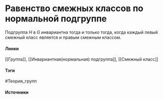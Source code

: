 # Равенство смежных классов по нормальной подгруппе
Подгруппа $H$ в $G$ инвариантна тогда и только тогда, когда каждый левый смежный класс является и правым смежным классом.

#### Линки
 [[Группа]], 
 [[Инвариантная(нормальная) подгруппа]], 
 [[Смежный класс]]
#### Тэги
 #Теория_групп 
#### Источники
 
